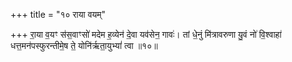 +++
title = "१० राया वयम्"

+++
रा॒या व॒यꣳ स॑स॒वाꣳसो॑ मदेम ह॒व्येन॑ दे॒वा यव॑सेन॒ गावः॑। तां धे॒नुं मि॑त्रावरुणा यु॒वं नो॑ वि॒श्वाहा॑ धत्त॒मन॑पस्फुरन्तीमे॒ष ते॒ योनि॑र्ऋता॒युभ्यां॑ त्वा ॥१०॥